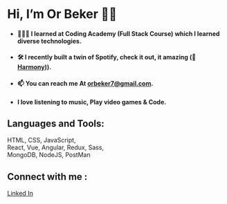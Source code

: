# Hi, I’m Or Beker ✌🏽

- #### 👨🏽‍💻 I learned at Coding Academy (Full Stack Course) which I learned diverse technologies.
- #### 🛠 I recently built a twin of Spotify, check it out, it amazing (🎵 [Harmony](https://harmony-32ow.onrender.com/collection/playlist))).
- #### 📫 You can reach me At [orbeker7@gmail.com](orbeker7@gmail.com).
- #### I love listening to music, Play video games & Code.

## Languages and Tools:
HTML, CSS, JavaScript, <br>
React, Vue, Angular, Redux, Sass,<br>
MongoDB, NodeJS, PostMan

## Connect with me : 
[Linked In](https://www.linkedin.com/in/or-beker/)


<!-- - #### 🏃🏽‍♂️ I’m Self & Quick Learner and a Team Player -->
<!---
Bekero/Bekero is a ✨ special ✨ repository because its `README.md` (this file) appears on your GitHub profile.
You can click the Preview link to take a look at your changes.
--->
